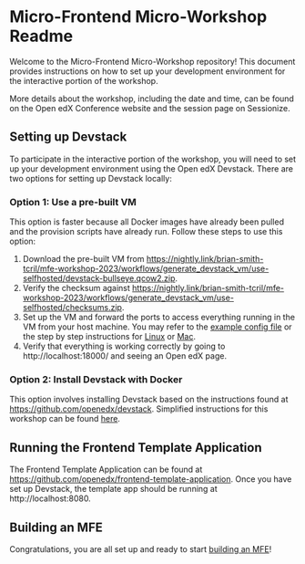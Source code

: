 # Micro-Frontend Micro-Workshop Readme

Welcome to the Micro-Frontend Micro-Workshop repository! This document provides instructions on how to set up your development environment for the interactive portion of the workshop.

More details about the workshop, including the date and time, can be found on the Open edX Conference website and the session page on Sessionize.

## Setting up Devstack

To participate in the interactive portion of the workshop, you will need to set up your development environment using the Open edX Devstack. There are two options for setting up Devstack locally:

### Option 1: Use a pre-built VM

This option is faster because all Docker images have already been pulled and the provision scripts have already run. Follow these steps to use this option:

1. Download the pre-built VM from https://nightly.link/brian-smith-tcril/mfe-workshop-2023/workflows/generate_devstack_vm/use-selfhosted/devstack-bullseye.qcow2.zip.
2. Verify the checksum against https://nightly.link/brian-smith-tcril/mfe-workshop-2023/workflows/generate_devstack_vm/use-selfhosted/checksums.zip.
3. Set up the VM and forward the ports to access everything running in the VM from your host machine. You may refer to the [example config file](EXAMPLE_VM_CONFIG.md) or the step by step instructions for [Linux](DEVSTACK_VM_SETUP_LINUX.md) or [Mac](DEVSTACK_VM_SETUP_MAC.md).
4. Verify that everything is working correctly by going to http://localhost:18000/ and seeing an Open edX page.

### Option 2: Install Devstack with Docker

This option involves installing Devstack based on the instructions found at https://github.com/openedx/devstack. Simplified instructions for this workshop can be found [here](DEVSTACK_DOCKER_SETUP.md).

## Running the Frontend Template Application

The Frontend Template Application can be found at https://github.com/openedx/frontend-template-application. Once you have set up Devstack, the template app should be running at http://localhost:8080.

## Building an MFE

Congratulations, you are all set up and ready to start [building an MFE](BUILD_AN_MFE.md)!
